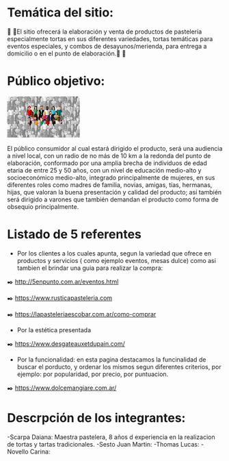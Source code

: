 # Temática del sitio:
:cake: :pie:El sitio ofrecerá la  elaboración y venta de productos de pastelería especialmente tortas en sus diferentes variedades, tortas temáticas para eventos especiales, y combos de desayunos/merienda, para entrega a domicilio o en el punto de elaboración.:birthday: :cupcake:
# Público objetivo:
![](https://github.com/carinnovello/probando/blob/main/publico_objetivo.jpg)

El público consumidor al cual estará dirigido el producto, será una audiencia a nivel local, con un radio de no más de 10 km a la redonda del punto de elaboración, conformado por una amplia brecha de individuos de edad etaria de entre 25 y 50 años, con un nivel de educación medio-alto y socioeconómico medio-alto, integrado principalmente de mujeres, en sus diferentes roles como madres de familia, novias, amigas, tías, hermanas, hijas,  que valoran la buena presentación y calidad del producto; así también será dirigido a varones que también demandan el producto como forma de obsequio principalmente. 
# Listado de 5 referentes
- Por los clientes a los cuales apunta, segun la variedad que ofrece en productos y servicios ( como ejemplo eventos, mesas dulce) como asi tambien el brindar una guia para realizar la compra:

:black_nib: http://5enpunto.com.ar/eventos.html
 
:black_nib: https://www.rusticapasteleria.com
 
:black_nib: https://lapasteleriaescobar.com.ar/como-comprar

- Por la estética presentada

:black_nib: https://www.desgateauxetdupain.com/

- Por la funcionalidad: en esta pagina destacamos la funcinalidad de buscar el porducto, y ordenar los mismos segun diferentes criterios, por ejemplo: por popularidad, por precio, por puntuacion.

:black_nib: https://www.dolcemangiare.com.ar/

# Descrpción de los integrantes:
-Scarpa Daiana: Maestra pastelera, 8 años d experiencia en la realizacion de tortas y tartas tradicionales. 
-Sesto Juan Martin: 
-Thomas Lucas:
-Novello Carina:




 
